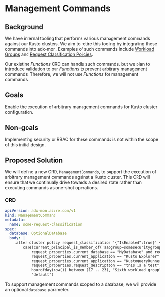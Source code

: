 # Management Commands

## Background

We have internal tooling that performs various management commands against our Kusto clusters. We aim to retire this tooling by integrating these commands into adx-mon. Examples of such commands include [Workload Groups](https://learn.microsoft.com/en-us/kusto/management/workload-groups?view=microsoft-fabric) and [Request Classification Policies](https://learn.microsoft.com/en-us/kusto/management/request-classification-policy?view=microsoft-fabric).

Our existing _Functions_ CRD can handle such commands, but we plan to introduce validation to our _Functions_ to prevent arbitrary management commands. Therefore, we will not use _Functions_ for management commands.

## Goals

Enable the execution of arbitrary management commands for Kusto cluster configuration.

## Non-goals

Implementing security or RBAC for these commands is not within the scope of this initial design.

## Proposed Solution

We will define a new CRD, `ManagementCommands`, to support the execution of arbitrary management commands against a Kusto cluster. This CRD will ensure that we continually drive towards a desired state rather than executing commands as one-shot operations.

### CRD

```yaml
apiVersion: adx-mon.azure.com/v1
kind: ManagementCommand
metadata:
  name: some-request-classification
spec:
  database: OptionalDatabase
  body: |
    .alter cluster policy request_classification '{"IsEnabled":true}' <|
        case(current_principal_is_member_of('aadgroup=somesecuritygroup@contoso.com'), "First workload group",
            request_properties.current_database == "MyDatabase" and request_properties.current_principal has 'aadapp=', "Second workload group",
            request_properties.current_application == "Kusto.Explorer" and request_properties.request_type == "Query", "Third workload group",
            request_properties.current_application == "KustoQueryRunner", "Fourth workload group",
            request_properties.request_description == "this is a test", "Fifth workload group",
            hourofday(now()) between (17 .. 23), "Sixth workload group",
            "default")
```

To support management commands scoped to a database, we will provide an optional `database` parameter.